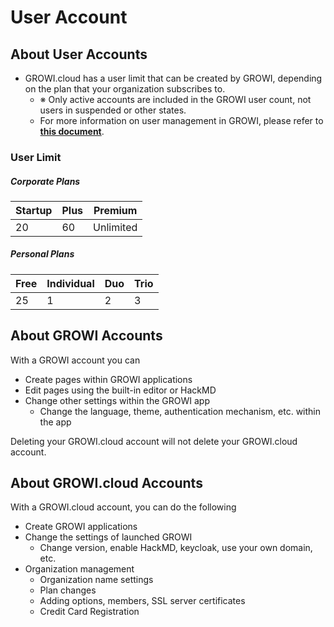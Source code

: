 # User Account

## About User Accounts

- GROWI.cloud has a user limit that can be created by GROWI, depending on the plan that your organization subscribes to.
  - ※ Only active accounts are included in the GROWI user count, not users in suspended or other states.
  - For more information on user management in GROWI, please refer to **[this document](https://docs.growi.org/en/admin-guide/management-cookbook/user-management.html#%E3%83%A6%E3%83%BC%E3%82%B5%E3%82%99%E3%83%BC%E3%83%86%E3%83%BC%E3%83%95%E3%82%99%E3%83%AB)**.

### User Limit

##### **Corporate Plans**

| Startup | Plus | Premium |
| -------------- | -------- | ------------ |
| 20             | 60       | Unlimited       |

##### **Personal Plans**

| Free | Individual | Duo | Trio |
| ------ | ---------- | ------ | ------ |
| 25     | 1          | 2      | 3      |

## About GROWI Accounts

 With a GROWI account you can

- Create pages within GROWI applications
- Edit pages using the built-in editor or HackMD
- Change other settings within the GROWI app
  - Change the language, theme, authentication mechanism, etc. within the app

 Deleting your GROWI.cloud account will not delete your GROWI.cloud account.

## About GROWI.cloud Accounts

With a GROWI.cloud account, you can do the following

- Create GROWI applications
- Change the settings of launched GROWI
  - Change version, enable HackMD, keycloak, use your own domain, etc.
- Organization management
  - Organization name settings
  - Plan changes
  - Adding options, members, SSL server certificates
  - Credit Card Registration
